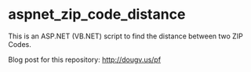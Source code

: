 aspnet_zip_code_distance
========================

This is an ASP.NET (VB.NET) script to find the distance between two ZIP Codes.

Blog post for this repository: http://dougv.us/pf
